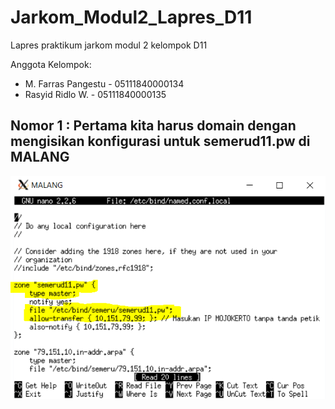 # Jarkom_Modul2_Lapres_D11
Lapres praktikum jarkom modul 2 kelompok D11

Anggota Kelompok:
- M. Farras Pangestu - 05111840000134
- Rasyid Ridlo W. - 05111840000135

## Nomor 1 : Pertama kita harus domain dengan mengisikan konfigurasi untuk semerud11.pw di MALANG 
  
   <img src="https://github.com/RsydRidloo/Jarkom_Modul2_Lapres_D11/blob/main/Foto/1a.PNG" >
   
   
   
   
